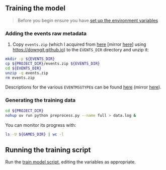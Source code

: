 ## Training the model

> Before you begin ensure you have [set up the environment variables](../../../README.md#setting-up-basketball_profile) 

### Adding the events raw metadata

1) Copy `events.zip` (which I acquired from [here](https://github.com/sealneaward/nba-movement-data/tree/master/data/events) \[mirror [here](https://github.com/airalcorn2/nba-movement-data/tree/master/data/events)\] using https://downgit.github.io) to the `EVENTS_DIR` directory and unzip it:

```bash
mkdir -p ${EVENTS_DIR}
cp ${PROJECT_DIR}/events.zip ${EVENTS_DIR}
cd ${EVENTS_DIR}
unzip -q events.zip
rm events.zip
```

Descriptions for the various `EVENTMSGTYPE`s can be found [here](https://github.com/rd11490/NBA_Tutorials/tree/master/analyze_play_by_play) (mirror [here](https://github.com/airalcorn2/NBA_Tutorials/tree/master/analyze_play_by_play)).

### Generating the training data

```bash
cd ${PROJECT_DIR}
nohup uv run python preprocess.py --name full > data.log &
```

You can monitor its progress with:

```bash
ls -U ${GAMES_DIR} | wc -l
```

## Running the training script

Run the [train model script](../../../scripts/train_model.sh), editing the variables as appropriate.
